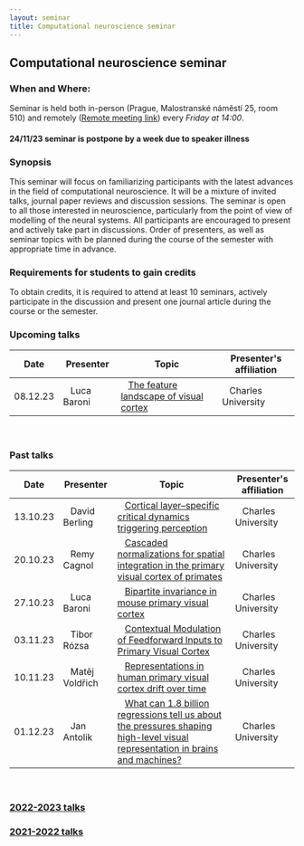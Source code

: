 ```yaml
---
layout: seminar
title: Computational neuroscience seminar
---
```


## Computational neuroscience seminar 

### When and Where: 

Seminar is held  both in-person (Prague, Malostranské náměstí 25, room 510) and remotely ([Remote meeting link](https://meet.google.com/yve-yqog-qst)) every *Friday at 14:00*.

#### 24/11/23 seminar is postpone by a week due to speaker illness

<!--The exact time slot is always determined in the first week of semester via online poll and will be posted here once determined.-->



### Synopsis

This seminar will focus on familiarizing participants with the latest advances in the field of computational neuroscience. It will be a mixture of invited talks, journal paper reviews and discussion sessions. The seminar is open to all those interested in neuroscience, particularly from the point of view of modelling of the neural systems.
All participants are encouraged to present and actively take part in discussions. Order of presenters, as well as seminar topics with be planned during the course of the semester with appropriate time in advance.

### Requirements for students to gain credits

To obtain credits, it is required to attend at least 10 seminars, actively participate in the discussion and present one journal article during the course or the semester.

### Upcoming talks


|Date| Presenter | Topic  |  Presenter's affiliation |
|-------|---------------------------------|----|----|
|08.12.23 | &nbsp;&nbsp; Luca Baroni | &nbsp;&nbsp; [The feature landscape of visual cortex](https://www.biorxiv.org/content/10.1101/2023.11.03.565500v1) | &nbsp;&nbsp; Charles University  |


#### &nbsp;

### Past talks

|Date| Presenter |Topic  | Presenter's affiliation |
|----|---------- |------|-------------------------|
|13.10.23 | &nbsp;&nbsp; David Berling | &nbsp;&nbsp; [Cortical layer–specific critical dynamics triggering perception](https://doi.org/10.1126/science.aaw5202) | &nbsp;&nbsp; Charles University  |
|20.10.23 | &nbsp;&nbsp; Remy Cagnol | &nbsp;&nbsp; [Cascaded normalizations for spatial integration in the primary visual cortex of primates](https://www.sciencedirect.com/science/article/pii/S2211124722010385) | &nbsp;&nbsp; Charles University  |
|27.10.23 | &nbsp;&nbsp; Luca Baroni | &nbsp;&nbsp; [Bipartite invariance in mouse primary visual cortex](https://www.biorxiv.org/content/10.1101/2023.03.15.532836v1.full.pdf) | &nbsp;&nbsp; Charles University  |
|03.11.23 | &nbsp;&nbsp; Tibor  Rózsa | &nbsp;&nbsp; [Contextual Modulation of Feedforward Inputs to Primary Visual Cortex](https://www.frontiersin.org/articles/10.3389/fnsys.2022.818633/full) | &nbsp;&nbsp; Charles University  |
|10.11.23 | &nbsp;&nbsp; Matěj Voldřich | &nbsp;&nbsp; [Representations in human primary visual cortex drift over time](https://www.nature.com/articles/s41467-023-40144-w) | &nbsp;&nbsp; Charles University  |
|01.12.23 | &nbsp;&nbsp; Jan Antolik | &nbsp;&nbsp; [What can 1.8 billion regressions tell us about the pressures shaping high-level visual representation in brains and machines?](https://www.biorxiv.org/content/10.1101/2022.03.28.485868v2.full.pdf) | &nbsp;&nbsp; Charles University  |


#### &nbsp;

### [2022-2023 talks](./compneuroseminar2022.html)
### [2021-2022 talks](./compneuroseminar2021.html)
